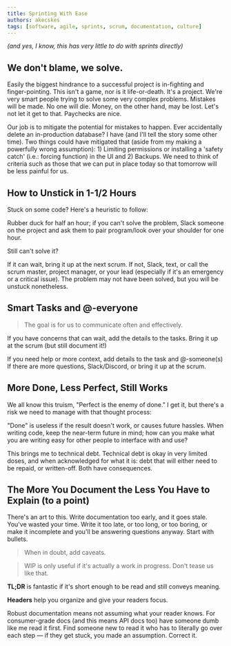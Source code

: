 ```yaml
---
title: Sprinting With Ease
authors: akecskes
tags: [software, agile, sprints, scrum, documentation, culture]
---
```


_(and yes, I know, this has very little to do with sprints directly)_

## We don't blame, we solve.

Easily the biggest hindrance to a successful project is in-fighting and finger-pointing. This isn't a game, nor is it life-or-death. It's a project. We're very smart people trying to solve some very complex problems.
Mistakes will be made. No one will die. Money, on the other hand, may be lost. Let's not let it get to that. Paychecks are nice.

<!--truncate-->

Our job is to mitigate the potential for mistakes to happen. Ever accidentally delete an in-production database? I have (and I'll tell the story some other time). Two things could have mitigated that (aside from my making a powerfully wrong assumption): 1) Limiting permissions or installing a 'safety catch' (i.e.: forcing function) in the UI and 2) Backups.
We need to think of criteria such as those that we can put in place today so that tomorrow will be less painful for us.

## How to Unstick in 1-1/2 Hours

Stuck on some code? Here's a heuristic to follow:

Rubber duck for half an hour; if you can't solve the problem, Slack someone on the project and ask them to pair program/look over your shoulder for one hour.

Still can't solve it?

If it can wait, bring it up at the next scrum. If not, Slack, text, or call the scrum master, project manager, or your lead (especially if it's an emergency or a critical issue). The problem may not have been solved, but you will be unstuck nonetheless.

## Smart Tasks and @-everyone

> The goal is for us to communicate often and effectively.

If you have concerns that can wait, add the details to the tasks. Bring it up at the scrum (but still document it!)

If you need help or more context, add details to the task and @-someone(s)
If there are more questions, Slack/Discord, or bring it up at the scrum.

## More Done, Less Perfect, Still Works

We all know this truism, "Perfect is the enemy of done." I get it, but there's a risk we need to manage with that thought process:

"Done" is useless if the result doesn't work, or causes future hassles.
When writing code, keep the near-term future in mind; how can you make what you are writing easy for other people to interface with and use?

This brings me to technical debt. Technical debt is okay in very limited doses, and when acknowledged for what it is: debt that will either need to be repaid, or written-off. Both have consequences.

## The More You Document the Less You Have to Explain (to a point)

There's an art to this. Write documentation too early, and it goes stale. You've wasted your time. Write it too late, or too long, or too boring, or make it incomplete and you'll be answering questions anyway.
Start with bullets.

> When in doubt, add caveats.

> WIP is only useful if it's actually a work in progress. Don't tease us like that.

**TL;DR** is fantastic if it's short enough to be read and still conveys meaning.

**Headers** help you organize and give your readers focus.

Robust documentation means not assuming what your reader knows. For consumer-grade docs (and this means API docs too) have someone dumb like me read it first. Find someone new to read it who has to literally go over each step — if they get stuck, you made an assumption. Correct it.
